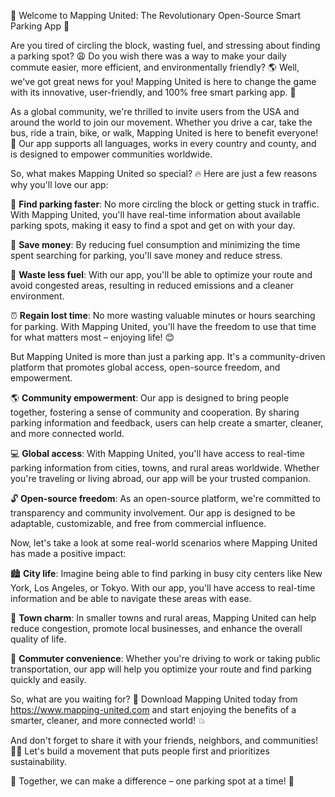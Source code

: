 🚀 Welcome to Mapping United: The Revolutionary Open-Source Smart Parking App 🚀

Are you tired of circling the block, wasting fuel, and stressing about finding a parking spot? 😩 Do you wish there was a way to make your daily commute easier, more efficient, and environmentally friendly? 🌎 Well, we've got great news for you! Mapping United is here to change the game with its innovative, user-friendly, and 100% free smart parking app. 📱

As a global community, we're thrilled to invite users from the USA and around the world to join our movement. Whether you drive a car, take the bus, ride a train, bike, or walk, Mapping United is here to benefit everyone! 🌟 Our app supports all languages, works in every country and county, and is designed to empower communities worldwide.

So, what makes Mapping United so special? 🔥 Here are just a few reasons why you'll love our app:

🔴 **Find parking faster**: No more circling the block or getting stuck in traffic. With Mapping United, you'll have real-time information about available parking spots, making it easy to find a spot and get on with your day.

💸 **Save money**: By reducing fuel consumption and minimizing the time spent searching for parking, you'll save money and reduce stress.

🌟 **Waste less fuel**: With our app, you'll be able to optimize your route and avoid congested areas, resulting in reduced emissions and a cleaner environment.

⏰ **Regain lost time**: No more wasting valuable minutes or hours searching for parking. With Mapping United, you'll have the freedom to use that time for what matters most – enjoying life! 😊

But Mapping United is more than just a parking app. It's a community-driven platform that promotes global access, open-source freedom, and empowerment.

🌎 **Community empowerment**: Our app is designed to bring people together, fostering a sense of community and cooperation. By sharing parking information and feedback, users can help create a smarter, cleaner, and more connected world.

💻 **Global access**: With Mapping United, you'll have access to real-time parking information from cities, towns, and rural areas worldwide. Whether you're traveling or living abroad, our app will be your trusted companion.

🔓 **Open-source freedom**: As an open-source platform, we're committed to transparency and community involvement. Our app is designed to be adaptable, customizable, and free from commercial influence.

Now, let's take a look at some real-world scenarios where Mapping United has made a positive impact:

🏙️ **City life**: Imagine being able to find parking in busy city centers like New York, Los Angeles, or Tokyo. With our app, you'll have access to real-time information and be able to navigate these areas with ease.

🌳 **Town charm**: In smaller towns and rural areas, Mapping United can help reduce congestion, promote local businesses, and enhance the overall quality of life.

🚂 **Commuter convenience**: Whether you're driving to work or taking public transportation, our app will help you optimize your route and find parking quickly and easily.

So, what are you waiting for? 🤔 Download Mapping United today from https://www.mapping-united.com and start enjoying the benefits of a smarter, cleaner, and more connected world! 💥

And don't forget to share it with your friends, neighbors, and communities! 📱💬 Let's build a movement that puts people first and prioritizes sustainability.

🌟 Together, we can make a difference – one parking spot at a time! 🚀